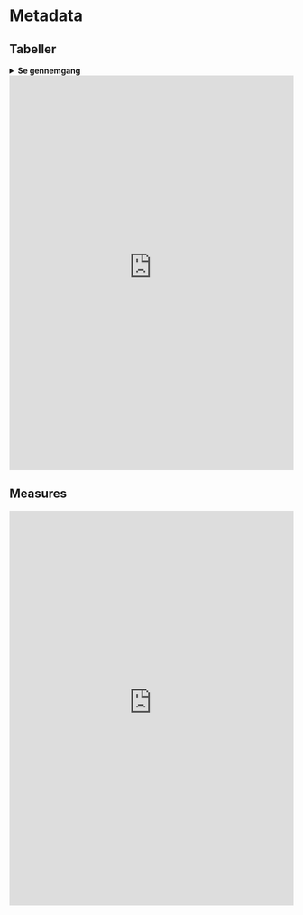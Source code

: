 # Metadata

## Tabeller
<details>
   <summary><b>Se gennemgang</b></summary>
   <center>
      ```SQL
      USE [Flis2_LønHR_v2];

      SELECT
         col.TABLE_SCHEMA AS 'Skema'
         ,col.TABLE_NAME AS 'Tabel'
         ,col.ORDINAL_POSITION as ' '
         ,COALESCE(LEFT(keys.CONSTRAINT_NAME,1), NULL) AS '_Key'
         ,col.COLUMN_NAME AS 'Kolonne'
         ,DATA_TYPE AS 'Type'
         --,CHARACTER_MAXIMUM_LENGTH AS 'CharMaxLength'
         --,NUMERIC_PRECISION AS 'NumPrec'
         --,DATETIME_PRECISION AS 'dtPrec'
         ,COALESCE(DATETIME_PRECISION, NUMERIC_PRECISION, CHARACTER_MAXIMUM_LENGTH, NULL ) AS 'Len/Prec'
         ,CASE WHEN IS_NULLABLE = 'YES' THEN 'Y' ELSE 'N' END AS 'NULLs'
         ,COALESCE(colDesc.columnDescription, NULL) AS '_Beskrivelse'
        FROM INFORMATION_SCHEMA.COLUMNS col
      INNER JOIN information_schema.TABLES tbl 
         ON col.table_name = tbl.table_name
      LEFT JOIN INFORMATION_SCHEMA.KEY_COLUMN_USAGE keys ON 1=1
         AND keys.TABLE_SCHEMA = col.TABLE_SCHEMA
         AND keys.TABLE_NAME = col.TABLE_NAME
         AND keys.COLUMN_NAME = col.COLUMN_NAME			
      LEFT JOIN (
         SELECT 
            sc.object_id
            ,sc.column_id
            ,sc.name
            ,colProp.[value] AS 'ColumnDescription'
          FROM sys.columns sc
        INNER JOIN sys.extended_properties colProp
            ON colProp.major_id = sc.object_id
                AND colProp.minor_id = sc.column_id
                AND colProp.name = 'MS_Description' 
         ) colDesc
         ON colDesc.object_id = object_id(tbl.table_schema + '.' + tbl.table_name)
         AND colDesc.name = col.COLUMN_NAME
      WHERE 1=1
         AND col.TABLE_SCHEMA in ('chru_cube','DM_FL_HR')
         ORDER BY Skema asc, Tabel ASC, ' ' ASC       
      ```   
   </center>
</details>







<center>
<iframe width="100%" height="700" frameborder="0" scrolling="no" src="https://regionh-my.sharepoint.com/personal/nicolai_schmidt_01_regionh_dk1/_layouts/15/Doc.aspx?sourcedoc={c7c4140c-dc3a-4d83-955c-b6ae4c7ba5db}&action=embedview&wdAllowInteractivity=FALSE&Item=tbl_tabeller&&wdHideGridlines=TRUE&wdHideHeaders=TRUE&wdInConfigurator=TRUE&wdInConfigurator=TRUE&edesNext=TRUE&edrtees6=FALSE&resen=FALSE&ed1JS=FALSE&wdHideSheetTabs=TRUE&ActiveCell=A1000"></iframe>
</center>
 

## Measures
<center>
<iframe width="100%" height="700" frameborder="0" scrolling="no" src="https://regionh-my.sharepoint.com/personal/nicolai_schmidt_01_regionh_dk1/_layouts/15/Doc.aspx?sourcedoc={c7c4140c-dc3a-4d83-955c-b6ae4c7ba5db}&action=embedview&wdAllowInteractivity=FALSE&wdHideGridlines=TRUE&wdHideHeaders=TRUE&wdInConfigurator=TRUE&wdInConfigurator=TRUE&edesNext=TRUE&edrtees6=FALSE&resen=FALSE&ed1JS=FALSE&wdHideSheetTabs=TRUE&Item=tbl_measures&ActiveCell=A1000"></iframe>
</center>



<!--
&action=embedview
&wdAllowInteractivity=FALSE
&Item=measures
&wdHideGridlines=TRUE
&wdHideHeaders=TRUE
&wdInConfigurator=TRUE
&wdInConfigurator=TRUE
&edesNext=TRUE
&edrtees6=FALSE
&resen=FALSE
&ed1JS=FALSE
&wdHideSheetTabs=TRUE
&ActiveCell=A1000
-->


